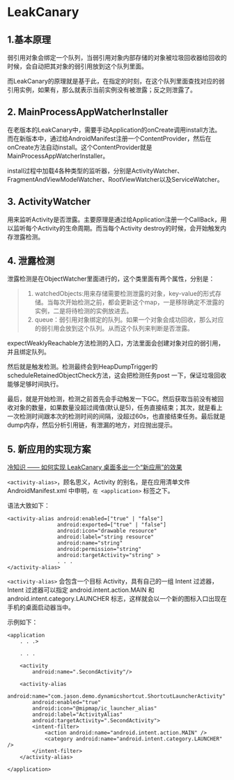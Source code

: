 # LeakCanary

## 1.基本原理
弱引用对象会绑定一个队列，当弱引用对象内部存储的对象被垃圾回收器给回收的时候，会自动把其对象的弱引用放到这个队列里面。

而LeakCanary的原理就是基于此，在指定的时刻，在这个队列里面查找对应的弱引用实例，如果有，那么就表示当前实例没有被泄露；反之则泄露了。


## 2. MainProcessAppWatcherInstaller
在老版本的LeakCanary中，需要手动Application的onCreate调用install方法。而在新版本中，通过给AndroidManifest注册一个ContentProvider，然后在onCreate方法自动install。这个ContentProvider就是MainProcessAppWatcherInstaller。

install过程中加载4各种类型的监听器，分别是ActivityWatcher、FragmentAndViewModelWatcher、RootViewWatcher以及ServiceWatcher。

## 3. ActivityWatcher
用来监听Activity是否泄露。主要原理是通过给Application注册一个CallBack，用以监听每个Activity的生命周期。而当每个Activity destroy的时候，会开始触发内存泄露检测。

## 4. 泄露检测
泄露检测是在ObjectWatcher里面进行的，这个类里面有两个属性，分别是：
>1. watchedObjects:用来存储需要检测泄露的对象，key-value的形式存储。当每次开始检测之前，都会更新这个map，一是移除确定不泄露的实例，二是将待检测的实例放进去。
>2. queue：弱引用对象绑定的队列。如果一个对象会成功回收，那么对应的弱引用会放到这个队列。从而这个队列来判断是否泄露。
>

expectWeaklyReachable方法检测的入口，方法里面会创建对象对应的弱引用，并且绑定队列。

然后就是触发检测。检测最终会到HeapDumpTrigger的scheduleRetainedObjectCheck方法，这会把检测任务post 一下，保证垃圾回收能够足够时间执行。

最后，就是开始检测，检测之前首先会手动触发一下GC。然后获取当前没有被回收对象的数量，如果数量没超过阈值(默认是5)，任务直接结束；其次，就是看上一次检测时间跟本次的检测时间的间隔，没超过60s，也直接结束任务。最后就是dump内存，然后分析引用链，有泄漏的地方，对应抛出提示。

## 5. 新应用的实现方案
[冷知识 —— 如何实现 LeakCanary 桌面多出一个“新应用”的效果](https://juejin.cn/post/6844904100031643661)

`<activity-alias>`，顾名思义，Activity 的别名，是在应用清单文件 AndroidManifest.xml 中申明，`在 <application>` 标签之下。

语法大致如下：
```
<activity-alias android:enabled=["true" | "false"]
                android:exported=["true" | "false"]
                android:icon="drawable resource"
                android:label="string resource"
                android:name="string"
                android:permission="string"
                android:targetActivity="string" >
                . . .
</activity-alias>
```
`<activity-alias>` 会包含一个目标 Activity，具有自己的一组 Intent 过滤器，Intent 过滤器可以指定 android.intent.action.MAIN 和 android.intent.category.LAUNCHER 标志，这样就会以一个新的图标入口出现在手机的桌面启动器当中。

示例如下：
```
<application
    . . .>
    
    . . .
    
    <activity
        android:name=".SecondActivity"/>
    
    <activity-alias
        android:name="com.jason.demo.dynamicshortcut.ShortcutLauncherActivity"
        android:enabled="true"
        android:icon="@mipmap/ic_launcher_alias"
        android:label="ActivityAlias"
        android:targetActivity=".SecondActivity">
        <intent-filter>
            <action android:name="android.intent.action.MAIN" />
            <category android:name="android.intent.category.LAUNCHER" />
        </intent-filter>
    </activity-alias>
    
</application>
```